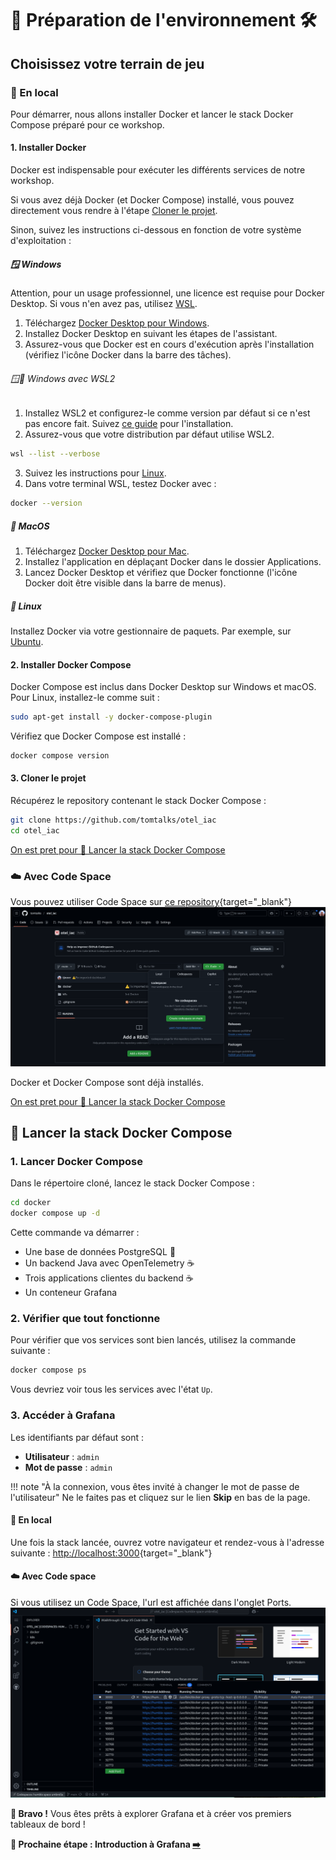 # 🎉 Préparation de l'environnement 🛠️

## Choisissez votre terrain de jeu

### 🏡 En local

Pour démarrer, nous allons installer Docker et lancer le stack Docker Compose préparé pour ce workshop.

#### 1. Installer Docker

Docker est indispensable pour exécuter les différents services de notre workshop.

Si vous avez déjà Docker (et Docker Compose) installé, vous pouvez directement vous rendre à l'étape [Cloner le projet](#3-cloner-le-projet).

Sinon, suivez les instructions ci-dessous en fonction de votre système d'exploitation :

##### 🪟 Windows

Attention, pour un usage professionnel, une licence est requise pour Docker Desktop. Si vous n'en avez pas, utilisez [WSL](#windows-avec-wsl2).

1. Téléchargez [Docker Desktop pour Windows](https://docs.docker.com/desktop/setup/install/windows-install/).
2. Installez Docker Desktop en suivant les étapes de l'assistant.
3. Assurez-vous que Docker est en cours d'exécution après l'installation (vérifiez l'icône Docker dans la barre des tâches).

###### 🪟🐧 Windows avec WSL2

1. Installez WSL2 et configurez-le comme version par défaut si ce n'est pas encore fait. Suivez [ce guide](https://docs.microsoft.com/fr-fr/windows/wsl/install) pour l'installation.
2. Assurez-vous que votre distribution par défaut utilise WSL2.

```bash
wsl --list --verbose
```

3. Suivez les instructions pour [Linux](#linux).
4. Dans votre terminal WSL, testez Docker avec :

```bash
docker --version
```

##### 🍏 MacOS

1. Téléchargez [Docker Desktop pour Mac](https://docs.docker.com/desktop/setup/install/mac-install/).
2. Installez l'application en déplaçant Docker dans le dossier Applications.
3. Lancez Docker Desktop et vérifiez que Docker fonctionne (l'icône Docker doit être visible dans la barre de menus).

##### 🐧 Linux

Installez Docker via votre gestionnaire de paquets. Par exemple, sur [Ubuntu](https://docs.docker.com/engine/install/ubuntu/).

#### 2. Installer Docker Compose

Docker Compose est inclus dans Docker Desktop sur Windows et macOS. Pour Linux, installez-le comme suit :

```bash
sudo apt-get install -y docker-compose-plugin
```

Vérifiez que Docker Compose est installé :

```bash
docker compose version
```

#### 3. Cloner le projet

Récupérez le repository contenant le stack Docker Compose :

```bash
git clone https://github.com/tomtalks/otel_iac
cd otel_iac
```

[On est pret pour 🚀 Lancer la stack Docker Compose](#lancer-la-stack-docker-compose)

### ☁️ Avec Code Space

Vous pouvez utiliser Code Space sur [ce repository](https://github.com/tomtalks/otel_iac){target="\_blank"}
![Code Space](CodeSpace.png)

Docker et Docker Compose sont déjà installés.

[On est pret pour 🚀 Lancer la stack Docker Compose](#lancer-la-stack-docker-compose)

## 🚀 Lancer la stack Docker Compose

### 1. Lancer Docker Compose

Dans le répertoire cloné, lancez le stack Docker Compose :

```bash
cd docker
docker compose up -d
```

Cette commande va démarrer :

- Une base de données PostgreSQL 🐘
- Un backend Java avec OpenTelemetry ☕
- Trois applications clientes du backend ☕
- Un conteneur Grafana

### 2. Vérifier que tout fonctionne

Pour vérifier que vos services sont bien lancés, utilisez la commande suivante :

```bash
docker compose ps
```

Vous devriez voir tous les services avec l'état `Up`.

### 3. Accéder à Grafana

Les identifiants par défaut sont :

- **Utilisateur** : `admin`
- **Mot de passe** : `admin`

!!! note "À la connexion, vous êtes invité à changer le mot de passe de l'utilisateur"
Ne le faites pas et cliquez sur le lien **Skip** en bas de la page.

#### 🏡 En local

Une fois la stack lancée, ouvrez votre navigateur et rendez-vous à l'adresse suivante : [http://localhost:3000](http://localhost:3000){target="\_blank"}

#### ☁️ Avec Code space

Si vous utilisez un Code Space, l'url est affichée dans l'onglet Ports.
![Onglet Ports](CodeSpacePort.png)

**🚀 Bravo !** Vous êtes prêts à explorer Grafana et à créer vos premiers tableaux de bord !

**🛫 Prochaine étape : Introduction à Grafana [➡️](../intro/README.md)**
